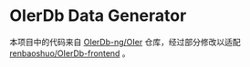 # OIerDb Data Generator

本项目中的代码来自 [OIerDb-ng/OIer](https://github.com/OIerDb-ng/OIer/tree/oierdb-ng/model) 仓库，经过部分修改以适配 [renbaoshuo/OIerDb-frontend](https://github.com/renbaoshuo/OIerDb-frontend) 。
